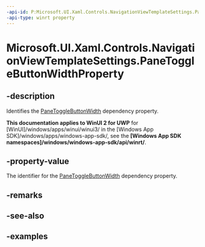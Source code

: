 ```yaml
---
-api-id: P:Microsoft.UI.Xaml.Controls.NavigationViewTemplateSettings.PaneToggleButtonWidthProperty
-api-type: winrt property
---
```


# Microsoft.UI.Xaml.Controls.NavigationViewTemplateSettings.PaneToggleButtonWidthProperty

<!--
public static Windows.UI.Xaml.DependencyProperty PaneToggleButtonWidthProperty { get; }
-->


## -description

Identifies the [PaneToggleButtonWidth](navigationviewtemplatesettings_panetogglebuttonwidth.md) dependency property.

**This documentation applies to WinUI 2 for UWP** for [WinUI]/windows/apps/winui/winui3/ in the [Windows App SDK]/windows/apps/windows-app-sdk/, see the **[Windows App SDK namespaces]/windows/windows-app-sdk/api/winrt/**.

## -property-value

The identifier for the [PaneToggleButtonWidth](navigationviewtemplatesettings_panetogglebuttonwidth.md) dependency property.

## -remarks

## -see-also

## -examples


